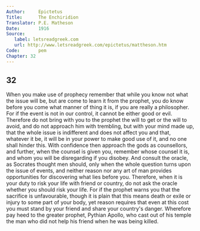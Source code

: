 ```yaml
---
Author:     Epictetus  
Title:      The Enchiridion  
Translator: P.E. Matheson
Date:       1916  
Source:
   label: letsreadgreek.com
   url: http://www.letsreadgreek.com/epictetus/mattheson.htm
Code:       pem  
Chapter: 32
---
```

##  32

When you make use of prophecy remember that while you know not what the issue
will be, but are come to learn it from the prophet, you do know before you come
what manner of thing it is, if you are really a philosopher. For if the event
is not in our control, it cannot be either good or evil. Therefore do not bring
with you to the prophet the will to get or the will to avoid, and do not
approach him with trembling, but with your mind made up, that the whole issue
is indifferent and does not affect you and that, whatever it be, it will be in
your power to make good use of it, and no one shall hinder this. With
confidence then approach the gods as counsellors, and further, when the counsel
is given you, remember whose counsel it is, and whom you will be disregarding
if you disobey. And consult the oracle, as Socrates thought men should, only
when the whole question turns upon the issue of events, and neither reason nor
any art of man provides opportunities for discovering what lies before you.
Therefore, when it is your duty to risk your life with friend or country, do
not ask the oracle whether you should risk your life. For if the prophet warns
you that the sacrifice is unfavourable, though it is plain that this means
death or exile or injury to some part of your body, yet reason requires that
even at this cost you must stand by your friend and share your country's
danger. Wherefore pay heed to the greater prophet, Pythian Apollo, who cast out
of his temple the man who did not help his friend when he was being killed.


